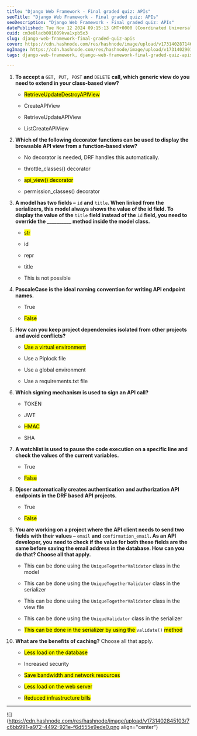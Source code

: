 ```yaml
---
title: "Django Web Framework - Final graded quiz: APIs"
seoTitle: "Django Web Framework - Final graded quiz: APIs"
seoDescription: "Django Web Framework - Final graded quiz: APIs"
datePublished: Tue Nov 12 2024 09:15:13 GMT+0000 (Coordinated Universal Time)
cuid: cm3e8lacb001609kva1xpb5x3
slug: django-web-framework-final-graded-quiz-apis
cover: https://cdn.hashnode.com/res/hashnode/image/upload/v1731402871463/362ecff2-1226-4294-9259-a11657f27a21.png
ogImage: https://cdn.hashnode.com/res/hashnode/image/upload/v1731402901545/bcf4449f-1f1d-431d-8725-d90819cccd3d.png
tags: django-web-framework, django-web-framework-final-graded-quiz-apis, final-graded-quiz-apis

---
```


1. **To accept a** `GET, PUT, POST` **and** `DELETE` **call, which generic view do you need to extend in your class-based view?**
    
    * <mark>RetrieveUpdateDestroyAPIView</mark>
        
    * CreateAPIView
        
    * RetrieveUpdateAPIView
        
    * ListCreateAPIView
        
2. **Which of the following decorator functions can be used to display the browsable API view from a function-based view?**
    
    * No decorator is needed, DRF handles this automatically.
        
    * throttle\_classes() decorator
        
    * <mark>api_view() decorator</mark>
        
    * permission\_classes() decorator
        
3. **A model has two fields –** `id` **and** `title`**. When linked from the serializers, this model always shows the value of the id field. To display the value of the** `title` **field instead of the** `id` **field, you need to override the \_\_\_\_\_\_\_\_\_\_ method inside the model class.**
    
    * <mark>str</mark>
        
    * id
        
    * repr
        
    * title
        
    * This is not possible
        
4. **PascaleCase is the ideal naming convention for writing API endpoint names.**
    
    * True
        
    * <mark>False</mark>
        
5. **How can you keep project dependencies isolated from other projects and avoid conflicts?**
    
    * <mark>Use a virtual environment</mark>
        
    * Use a Piplock file
        
    * Use a global environment
        
    * Use a requirements.txt file
        
6. **Which signing mechanism is used to sign an API call?**
    
    * TOKEN
        
    * JWT
        
    * <mark>HMAC</mark>
        
    * SHA
        
7. **A watchlist is used to pause the code execution on a specific line and check the values of the current variables.**
    
    * True
        
    * <mark>False</mark>
        
8. **Djoser automatically creates authentication and authorization API endpoints in the DRF based API projects.**
    
    * True
        
    * <mark>False</mark>
        
9. **You are working on a project where the API client needs to send two fields with their values –** `email` **and** `confirmation_email`**. As an API developer, you need to check if the value for both these fields are the same before saving the email address in the database. How can you do that? Choose all that apply.**
    
    * This can be done using the `UniqueTogetherValidator` class in the model
        
    * This can be done using the `UniqueTogetherValidator` class in the serializer
        
    * This can be done using the `UniqueTogetherValidator` class in the view file
        
    * This can be done using the `UniqueValidator` class in the serializer
        
    * <mark>This can be done in the serializer by using the </mark> `validate()` <mark> method</mark>
        
10. **What are the benefits of caching?** Choose all that apply.
    
    * <mark>Less load on the database</mark>
        
    * Increased security
        
    * <mark>Save bandwidth and network resources</mark>
        
    * <mark>Less load on the web server</mark>
        
    * <mark>Reduced infrastructure bills</mark>
        

---

![](https://cdn.hashnode.com/res/hashnode/image/upload/v1731402845103/7c6bb991-a972-4492-921e-f6d555e9ede0.png align="center")